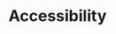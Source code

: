 ---
title: Accessibility
description: This is a main page.
permalink: /accessibility

layout: post
sidenav: docs
---